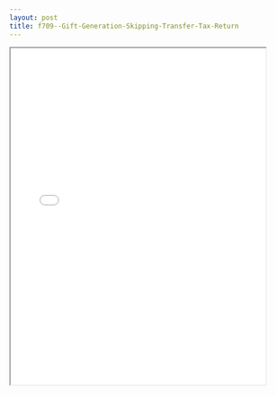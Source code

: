 ```yaml
---
layout: post
title: f709--Gift-Generation-Skipping-Transfer-Tax-Return
---
```


<div class="pdf-container">
<iframe src="/ea/assets/pdfs/f709--Gift-Generation-Skipping-Transfer-Tax-Return.pdf" height="600" width="90%" allowFullScreen="true"></iframe>
</div>

